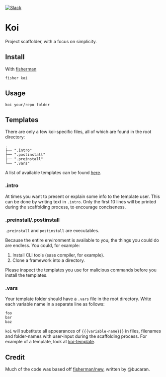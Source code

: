 [![Slack][slack-badge]][slack-link]

# Koi

Project scaffolder, with a focus on simplicity.

## Install

With [fisherman]

```
fisher koi
```

## Usage

```
koi your/repo folder
```

## Templates
There are only a few koi-specific files, all of which are found in the root directory:
```
.
├── ".intro"
├── ".postinstall"
├── ".preinstall"
└── ".vars"
```

A list of available templates can be found [here](./templates.txt).

### .intro

At times you want to present or explain some info to the template user. This can be done by writing text in `.intro`. Only the first 10 lines will be printed during the scaffolding process, to encourage conciseness.

### .preinstall/.postinstall
`.preinstall` and `postinstall` are executables. 

Because the entire environment is available to you, the things you could do are endless. You could, for example:

1. Install CLI tools (sass compiler, for example).
2. Clone a framework into a directory.

Please inspect the templates you use for malicious commands before you install the templates.

### .vars
Your template folder should have a `.vars` file in the root directory. Write each variable name in a separate line as follows:

```
foo
bar
baz
```

`koi` will substitute all appearances of `{{{variable-name}}}` in files, filenames and folder-names with user-input during the scaffolding process. For example of a template, look at [koi-template].

## Credit

Much of the code was based off [fisherman/new], written by @bucaran.

[slack-link]: https://fisherman-wharf.herokuapp.com
[slack-badge]: https://fisherman-wharf.herokuapp.com/badge.svg
[fisherman]: https://github.com/fisherman/fisherman

[fisherman/new]:https://github.com/fisherman/new
[koi-template]: https://github.com/jethrokuan/koi-template
